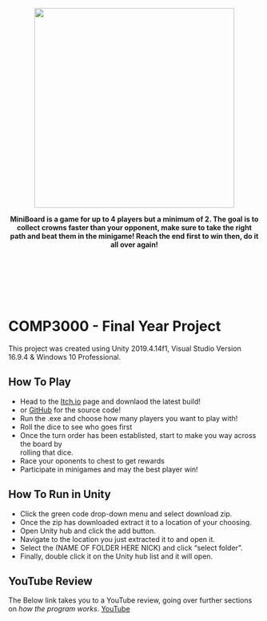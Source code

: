 <p align="center">
    <img src="https://i.imgur.com/1XEoZWv.png" width="400" height="400" />
</p>

<p align="center">
<b>MiniBoard is a game for up to 4 players but a minimum of 2. The goal is to collect crowns faster than your opponent, make sure to take the right path and beat them in the minigame! Reach the end first to win then, do it all over again!</b>
</p>

</br>
</br>
</br>
</br>
</br>

# COMP3000 - Final Year Project

This project was created using Unity 2019.4.14f1, Visual Studio Version 16.9.4 & Windows 10 Professional.

## How To Play

- Head to the [Itch.io](https://nickgamesdev.itch.io/miniboard) page and downlaod the latest build!
- or [GitHub](https://github.com/Nick1441/COMP3000) for the source code!
- Run the .exe and choose how many players you want to play with!
- Roll the dice to see who goes first
- Once the turn order has been establisted, start to make you way across the board by  
  rolling that dice.  
- Race your oponents to chest to get rewards
- Participate in minigames and may the best player win!

## How To Run in Unity

- Click the green code drop-down menu and select download zip.
- Once the zip has downloaded extract it to a location of your choosing.
- Open Unity hub and click the add button.
- Navigate to the location you just extracted it to and open it.
- Select the (NAME OF FOLDER HERE NICK) and click “select folder”.
- Finally, double click it on the Unity hub list and it will open.

## YouTube Review
The Below link takes you to a YouTube review, going over further sections on *how the program works*.
[YouTube](https://www.youtube.com/watch?v=wmML_VfguK0&ab_channel=NickClothier)